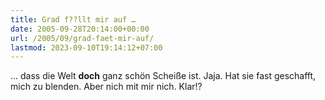 ```yaml
---
title: Grad f??llt mir auf …
date: 2005-09-28T20:14:00+00:00
url: /2005/09/grad-faet-mir-auf/
lastmod: 2023-09-10T19:14:12+07:00
---
```

... dass die Welt **doch** ganz schön Scheiße ist. Jaja. Hat sie fast geschafft, mich zu blenden. Aber nich mit mir nich. Klar!?

